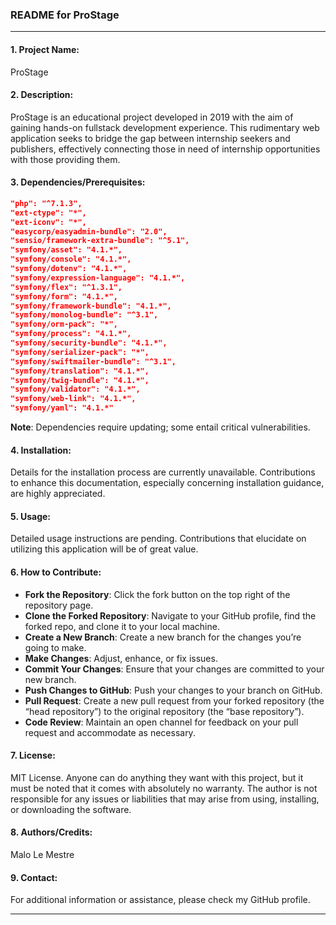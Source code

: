 ### README for ProStage

---

#### 1. Project Name: 
ProStage

#### 2. Description: 
ProStage is an educational project developed in 2019 with the aim of gaining hands-on fullstack development experience. This rudimentary web application seeks to bridge the gap between internship seekers and publishers, effectively connecting those in need of internship opportunities with those providing them.

#### 3. Dependencies/Prerequisites: 
```json
"php": "^7.1.3",
"ext-ctype": "*",
"ext-iconv": "*",
"easycorp/easyadmin-bundle": "2.0",
"sensio/framework-extra-bundle": "^5.1",
"symfony/asset": "4.1.*",
"symfony/console": "4.1.*",
"symfony/dotenv": "4.1.*",
"symfony/expression-language": "4.1.*",
"symfony/flex": "^1.3.1",
"symfony/form": "4.1.*",
"symfony/framework-bundle": "4.1.*",
"symfony/monolog-bundle": "^3.1",
"symfony/orm-pack": "*",
"symfony/process": "4.1.*",
"symfony/security-bundle": "4.1.*",
"symfony/serializer-pack": "*",
"symfony/swiftmailer-bundle": "^3.1",
"symfony/translation": "4.1.*",
"symfony/twig-bundle": "4.1.*",
"symfony/validator": "4.1.*",
"symfony/web-link": "4.1.*",
"symfony/yaml": "4.1.*"
```
**Note**: Dependencies require updating; some entail critical vulnerabilities.

#### 4. Installation: 
Details for the installation process are currently unavailable. Contributions to enhance this documentation, especially concerning installation guidance, are highly appreciated.

#### 5. Usage: 
Detailed usage instructions are pending. Contributions that elucidate on utilizing this application will be of great value.

#### 6. How to Contribute: 
- **Fork the Repository**: Click the fork button on the top right of the repository page.
- **Clone the Forked Repository**: Navigate to your GitHub profile, find the forked repo, and clone it to your local machine.
- **Create a New Branch**: Create a new branch for the changes you’re going to make.
- **Make Changes**: Adjust, enhance, or fix issues.
- **Commit Your Changes**: Ensure that your changes are committed to your new branch.
- **Push Changes to GitHub**: Push your changes to your branch on GitHub.
- **Pull Request**: Create a new pull request from your forked repository (the “head repository”) to the original repository (the “base repository”).
- **Code Review**: Maintain an open channel for feedback on your pull request and accommodate as necessary.

#### 7. License: 
MIT License. Anyone can do anything they want with this project, but it must be noted that it comes with absolutely no warranty. The author is not responsible for any issues or liabilities that may arise from using, installing, or downloading the software.

#### 8. Authors/Credits: 
Malo Le Mestre

#### 9. Contact: 
For additional information or assistance, please check my GitHub profile.

---